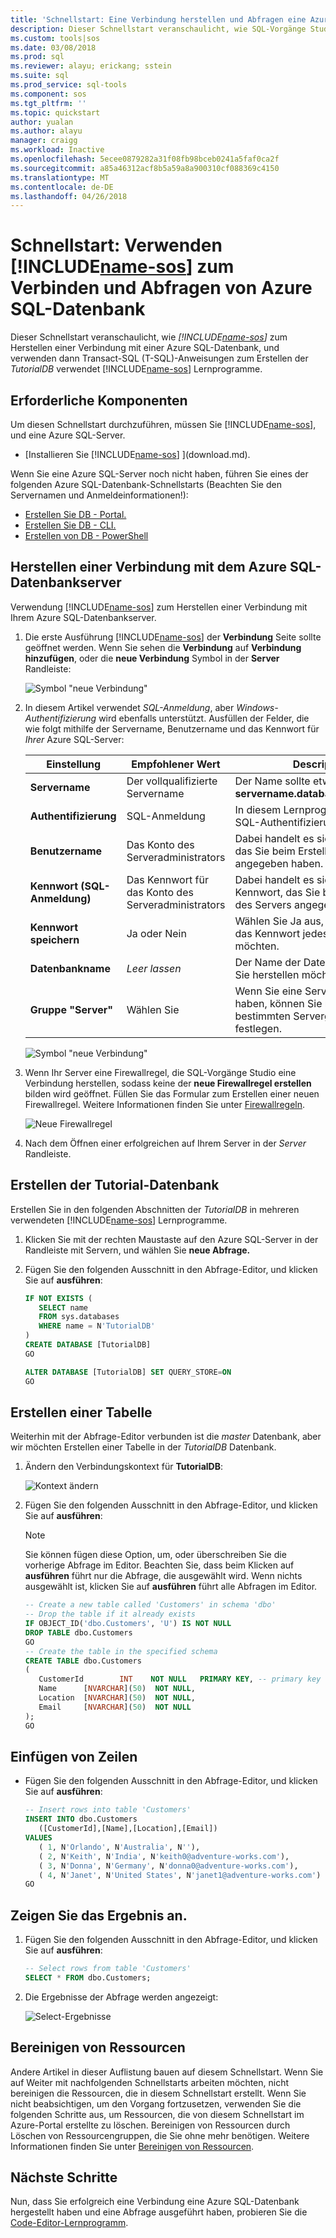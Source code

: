 ```yaml
---
title: 'Schnellstart: Eine Verbindung herstellen und Abfragen eine Azure SQL-Datenbank, die mit SQL-Vorgänge Studio (Vorschau) | Microsoft Docs'
description: Dieser Schnellstart veranschaulicht, wie SQL-Vorgänge Studio (Vorschau) zum Herstellen einer Verbindung mit einer SQL-Datenbank, und führen Sie eine Abfrage
ms.custom: tools|sos
ms.date: 03/08/2018
ms.prod: sql
ms.reviewer: alayu; erickang; sstein
ms.suite: sql
ms.prod_service: sql-tools
ms.component: sos
ms.tgt_pltfrm: ''
ms.topic: quickstart
author: yualan
ms.author: alayu
manager: craigg
ms.workload: Inactive
ms.openlocfilehash: 5ecee0879282a31f08fb98bceb0241a5faf0ca2f
ms.sourcegitcommit: a85a46312acf8b5a59a8a900310cf088369c4150
ms.translationtype: MT
ms.contentlocale: de-DE
ms.lasthandoff: 04/26/2018
---
```

# <a name="quickstart-use-includename-sosincludesname-sos-shortmd-to-connect-and-query-azure-sql-database"></a>Schnellstart: Verwenden [!INCLUDE[name-sos](../includes/name-sos-short.md)] zum Verbinden und Abfragen von Azure SQL-Datenbank

Dieser Schnellstart veranschaulicht, wie *[!INCLUDE[name-sos](../includes/name-sos-short.md)]* zum Herstellen einer Verbindung mit einer Azure SQL-Datenbank, und verwenden dann Transact-SQL (T-SQL)-Anweisungen zum Erstellen der *TutorialDB* verwendet [!INCLUDE[name-sos](../includes/name-sos-short.md)] Lernprogramme.

## <a name="prerequisites"></a>Erforderliche Komponenten

Um diesen Schnellstart durchzuführen, müssen Sie [!INCLUDE[name-sos](../includes/name-sos-short.md)], und eine Azure SQL-Server.

- [Installieren Sie [!INCLUDE[name-sos](../includes/name-sos-short.md)] ](download.md).

Wenn Sie eine Azure SQL-Server noch nicht haben, führen Sie eines der folgenden Azure SQL-Datenbank-Schnellstarts (Beachten Sie den Servernamen und Anmeldeinformationen!):

- [Erstellen Sie DB - Portal.](https://docs.microsoft.com/azure/sql-database/sql-database-get-started-portal)
- [Erstellen Sie DB - CLI.](https://docs.microsoft.com/azure/sql-database/sql-database-get-started-cli)
- [Erstellen von DB - PowerShell](https://docs.microsoft.com/azure/sql-database/sql-database-get-started-powershell)


## <a name="connect-to-your-azure-sql-database-server"></a>Herstellen einer Verbindung mit dem Azure SQL-Datenbankserver

Verwendung [!INCLUDE[name-sos](../includes/name-sos-short.md)] zum Herstellen einer Verbindung mit Ihrem Azure SQL-Datenbankserver.

1. Die erste Ausführung [!INCLUDE[name-sos](../includes/name-sos-short.md)] der **Verbindung** Seite sollte geöffnet werden. Wenn Sie sehen die **Verbindung** auf **Verbindung hinzufügen**, oder die **neue Verbindung** Symbol in der **Server** Randleiste:
   
   ![Symbol "neue Verbindung"](media/quickstart-sql-database/new-connection-icon.png)

2. In diesem Artikel verwendet *SQL-Anmeldung*, aber *Windows-Authentifizierung* wird ebenfalls unterstützt. Ausfüllen der Felder, die wie folgt mithilfe der Servername, Benutzername und das Kennwort für *Ihrer* Azure SQL-Server:

   | Einstellung       | Empfohlener Wert | Description |
   | ------------ | ------------------ | ------------------------------------------------- | 
   | **Servername** | Der vollqualifizierte Servername | Der Name sollte etwa wie folgt sein: **servername.database.windows.net** |
   | **Authentifizierung** | SQL-Anmeldung| In diesem Lernprogramm wird die SQL-Authentifizierung verwendet. |
   | **Benutzername** | Das Konto des Serveradministrators | Dabei handelt es sich um das Konto, das Sie beim Erstellen des Servers angegeben haben. |
   | **Kennwort (SQL-Anmeldung)** | Das Kennwort für das Konto des Serveradministrators | Dabei handelt es sich um das Kennwort, das Sie beim Erstellen des Servers angegeben haben. |
   | **Kennwort speichern** | Ja oder Nein | Wählen Sie Ja aus, wenn Sie nicht, das Kennwort jedes Mal eingeben möchten. |
   | **Datenbankname** | *Leer lassen* | Der Name der Datenbank, die, der Sie herstellen möchten. |
   | **Gruppe "Server"** | Wählen Sie<Default> | Wenn Sie eine Servergruppe erstellt haben, können Sie mit einer bestimmten Servergruppe festlegen. | 

   ![Symbol "neue Verbindung"](media/quickstart-sql-database/new-connection-screen.png)  

3. Wenn Ihr Server eine Firewallregel, die SQL-Vorgänge Studio eine Verbindung herstellen, sodass keine der **neue Firewallregel erstellen** bilden wird geöffnet. Füllen Sie das Formular zum Erstellen einer neuen Firewallregel. Weitere Informationen finden Sie unter [Firewallregeln](https://docs.microsoft.com/azure/sql-database/sql-database-firewall-configure).

   ![Neue Firewallregel](media/quickstart-sql-database/firewall.png)  

4. Nach dem Öffnen einer erfolgreichen auf Ihrem Server in der *Server* Randleiste.

## <a name="create-the-tutorial-database"></a>Erstellen der Tutorial-Datenbank

Erstellen Sie in den folgenden Abschnitten der *TutorialDB* in mehreren verwendeten [!INCLUDE[name-sos](../includes/name-sos-short.md)] Lernprogramme.

1. Klicken Sie mit der rechten Maustaste auf den Azure SQL-Server in der Randleiste mit Servern, und wählen Sie **neue Abfrage.**

1. Fügen Sie den folgenden Ausschnitt in den Abfrage-Editor, und klicken Sie auf **ausführen**:

   ```sql
   IF NOT EXISTS (
      SELECT name
      FROM sys.databases
      WHERE name = N'TutorialDB'
   )
   CREATE DATABASE [TutorialDB]
   GO

   ALTER DATABASE [TutorialDB] SET QUERY_STORE=ON
   GO
   ```



## <a name="create-a-table"></a>Erstellen einer Tabelle

Weiterhin mit der Abfrage-Editor verbunden ist die *master* Datenbank, aber wir möchten Erstellen einer Tabelle in der *TutorialDB* Datenbank. 

1. Ändern den Verbindungskontext für **TutorialDB**:

   ![Kontext ändern](media/quickstart-sql-database/change-context.png)



1. Fügen Sie den folgenden Ausschnitt in den Abfrage-Editor, und klicken Sie auf **ausführen**:

   > [!NOTE]
   > Sie können fügen diese Option, um, oder überschreiben Sie die vorherige Abfrage im Editor. Beachten Sie, dass beim Klicken auf **ausführen** führt nur die Abfrage, die ausgewählt wird. Wenn nichts ausgewählt ist, klicken Sie auf **ausführen** führt alle Abfragen im Editor.

   ```sql
   -- Create a new table called 'Customers' in schema 'dbo'
   -- Drop the table if it already exists
   IF OBJECT_ID('dbo.Customers', 'U') IS NOT NULL
   DROP TABLE dbo.Customers
   GO
   -- Create the table in the specified schema
   CREATE TABLE dbo.Customers
   (
      CustomerId        INT    NOT NULL   PRIMARY KEY, -- primary key column
      Name      [NVARCHAR](50)  NOT NULL,
      Location  [NVARCHAR](50)  NOT NULL,
      Email     [NVARCHAR](50)  NOT NULL
   );
   GO
   ```


## <a name="insert-rows"></a>Einfügen von Zeilen

- Fügen Sie den folgenden Ausschnitt in den Abfrage-Editor, und klicken Sie auf **ausführen**:

   ```sql
   -- Insert rows into table 'Customers'
   INSERT INTO dbo.Customers
      ([CustomerId],[Name],[Location],[Email])
   VALUES
      ( 1, N'Orlando', N'Australia', N''),
      ( 2, N'Keith', N'India', N'keith0@adventure-works.com'),
      ( 3, N'Donna', N'Germany', N'donna0@adventure-works.com'),
      ( 4, N'Janet', N'United States', N'janet1@adventure-works.com')
   GO
   ```


## <a name="view-the-result"></a>Zeigen Sie das Ergebnis an.
1. Fügen Sie den folgenden Ausschnitt in den Abfrage-Editor, und klicken Sie auf **ausführen**:

   ```sql
   -- Select rows from table 'Customers'
   SELECT * FROM dbo.Customers;
   ```

1. Die Ergebnisse der Abfrage werden angezeigt:

   ![Select-Ergebnisse](media/quickstart-sql-database/select-results.png)


## <a name="clean-up-resources"></a>Bereinigen von Ressourcen

Andere Artikel in dieser Auflistung bauen auf diesem Schnellstart. Wenn Sie auf Weiter mit nachfolgenden Schnellstarts arbeiten möchten, nicht bereinigen die Ressourcen, die in diesem Schnellstart erstellt. Wenn Sie nicht beabsichtigen, um den Vorgang fortzusetzen, verwenden Sie die folgenden Schritte aus, um Ressourcen, die von diesem Schnellstart im Azure-Portal erstellte zu löschen.
Bereinigen von Ressourcen durch Löschen von Ressourcengruppen, die Sie ohne mehr benötigen. Weitere Informationen finden Sie unter [Bereinigen von Ressourcen](https://docs.microsoft.com/en-us/azure/sql-database/sql-database-get-started-portal#clean-up-resources).

## <a name="next-steps"></a>Nächste Schritte

Nun, dass Sie erfolgreich eine Verbindung eine Azure SQL-Datenbank hergestellt haben und eine Abfrage ausgeführt haben, probieren Sie die [Code-Editor-Lernprogramm](tutorial-sql-editor.md).
